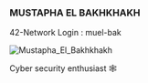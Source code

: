 
### MUSTAPHA EL BAKHKHAKH
42-Network Login : muel-bak


![Mustapha_El_Bakhkhakh](https://github.com/ELPatrinum/ELPatrinum/assets/121964622/92057fff-bd7f-4a88-b9d3-744486d6d719)


Cyber security enthusiast 🕸️
